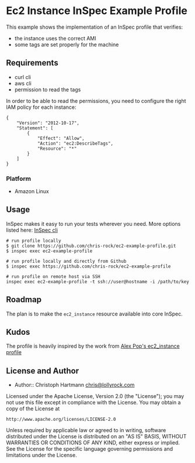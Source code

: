 # Ec2 Instance InSpec Example Profile

This example shows the implementation of an InSpec profile that verifies:

- the instance uses the correct AMI
- some tags are set properly for the machine

## Requirements

- curl cli
- aws cli
- permission to read the tags

In order to be able to read the permissions, you need to configure the right IAM policy for each instance:
```
{
    "Version": "2012-10-17",
    "Statement": [
        {
            "Effect": "Allow",
            "Action": "ec2:DescribeTags",
            "Resource": "*"
        }
    ]
}
```

### Platform

- Amazon Linux

## Usage

InSpec makes it easy to run your tests wherever you need. More options listed here: [InSpec cli](http://inspec.io/docs/reference/cli/)

```
# run profile locally
$ git clone https://github.com/chris-rock/ec2-example-profile.git
$ inspec exec ec2-example-profile

# run profile locally and directly from Github
$ inspec exec https://github.com/chris-rock/ec2-example-profile

# run profile on remote host via SSH
inspec exec ec2-example-profile -t ssh://user@hostname -i /path/to/key
```

## Roadmap

The plan is to make the `ec2_instance` resource available into core InSpec.

## Kudos

The profile is heavily inspired by the work from [Alex Pop's ec2_instance profile](https://github.com/alexpop/ec2-instance-profile)

## License and Author

* Author:: Christoph Hartmann <chris@lollyrock.com>

Licensed under the Apache License, Version 2.0 (the "License");
you may not use this file except in compliance with the License.
You may obtain a copy of the License at

    http://www.apache.org/licenses/LICENSE-2.0

Unless required by applicable law or agreed to in writing, software
distributed under the License is distributed on an "AS IS" BASIS,
WITHOUT WARRANTIES OR CONDITIONS OF ANY KIND, either express or implied.
See the License for the specific language governing permissions and
limitations under the License.
